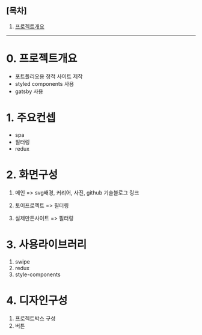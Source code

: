 ##  [목차]
1. [프로젝트개요](#0.&nbsp;프로젝트개요)
---
# 0.&nbsp;프로젝트개요
- 포트폴리오용 정적 사이트 제작
- styled components 사용
- gatsby 사용

# 1.&nbsp;주요컨셉
- spa
- 필터링
- redux

# 2.&nbsp;화면구성
1. 메인 => svg배경, 커리어, 사진, github 기술블로그 링크

2. 토이프로젝트 => 필터링

3. 실제만든사이트 => 필터링

# 3.&nbsp;사용라이브러리
1. swipe
2. redux
3. style-components

# 4.&nbsp;디자인구성
1. 프로젝트박스 구성
2. 버튼

